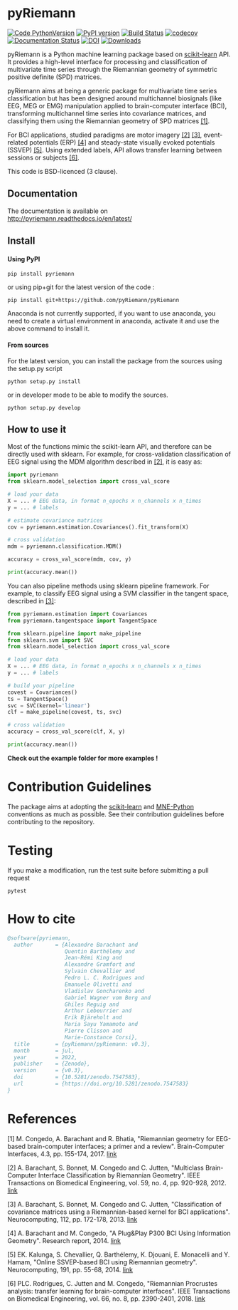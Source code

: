 # pyRiemann

[![Code PythonVersion](https://img.shields.io/badge/python-3.7%20%7C%203.8%20%7C%203.9-blue)](https://img.shields.io/badge/python-3.7%20%7C%203.8%20%7C%203.9-blue)
[![PyPI version](https://badge.fury.io/py/pyriemann.svg)](https://badge.fury.io/py/pyriemann)
[![Build Status](https://github.com/pyRiemann/pyRiemann/workflows/testing/badge.svg?branch=master&event=push)](https://github.com/pyRiemann/pyRiemann/actions)
[![codecov](https://codecov.io/gh/pyRiemann/pyRiemann/branch/master/graph/badge.svg)](https://codecov.io/gh/pyRiemann/pyRiemann)
[![Documentation Status](https://readthedocs.org/projects/pyriemann/badge/?version=latest)](http://pyriemann.readthedocs.io/en/latest/?badge=latest)
[![DOI](https://zenodo.org/badge/DOI/10.5281/zenodo.593816.svg)](https://doi.org/10.5281/zenodo.593816)
[![Downloads](https://pepy.tech/badge/pot)](https://pepy.tech/project/pyriemann)

pyRiemann is a Python machine learning package based on [scikit-learn](http://scikit-learn.org/stable/modules/classes.html) API.
It provides a high-level interface for processing and classification of multivariate time series
through the Riemannian geometry of symmetric positive definite (SPD) matrices.

pyRiemann aims at being a generic package for multivariate time series classification
but has been designed around multichannel biosignals (like EEG, MEG or EMG) manipulation applied to brain-computer interface (BCI),
transforming multichannel time series into covariance matrices, and classifying them using the Riemannian geometry of SPD matrices [[1]](#1).

For BCI applications, studied paradigms are motor imagery [[2]](#2) [[3]](#3), event-related potentials (ERP) [[4]](#4) and steady-state visually evoked potentials (SSVEP) [[5]](#5).
Using extended labels, API allows transfer learning between sessions or subjects [[6]](#6).

This code is BSD-licenced (3 clause).

## Documentation

The documentation is available on http://pyriemann.readthedocs.io/en/latest/

## Install

#### Using PyPI

```
pip install pyriemann
```
or using pip+git for the latest version of the code :

```
pip install git+https://github.com/pyRiemann/pyRiemann
```

Anaconda is not currently supported, if you want to use anaconda, you need to create a virtual environment in anaconda,
activate it and use the above command to install it.

#### From sources

For the latest version, you can install the package from the sources using the setup.py script

```
python setup.py install
```

or in developer mode to be able to modify the sources.

```
python setup.py develop
```

## How to use it

Most of the functions mimic the scikit-learn API, and therefore can be directly used with sklearn.
For example, for cross-validation classification of EEG signal using the MDM algorithm described in [[2]](#2), it is easy as:

```python
import pyriemann
from sklearn.model_selection import cross_val_score

# load your data
X = ... # EEG data, in format n_epochs x n_channels x n_times
y = ... # labels

# estimate covariance matrices
cov = pyriemann.estimation.Covariances().fit_transform(X)

# cross validation
mdm = pyriemann.classification.MDM()

accuracy = cross_val_score(mdm, cov, y)

print(accuracy.mean())

```

You can also pipeline methods using sklearn pipeline framework.
For example, to classify EEG signal using a SVM classifier in the tangent space, described in [[3]](#3):

```python
from pyriemann.estimation import Covariances
from pyriemann.tangentspace import TangentSpace

from sklearn.pipeline import make_pipeline
from sklearn.svm import SVC
from sklearn.model_selection import cross_val_score

# load your data
X = ... # EEG data, in format n_epochs x n_channels x n_times
y = ... # labels

# build your pipeline
covest = Covariances()
ts = TangentSpace()
svc = SVC(kernel='linear')
clf = make_pipeline(covest, ts, svc)

# cross validation
accuracy = cross_val_score(clf, X, y)

print(accuracy.mean())

```

**Check out the example folder for more examples !**

# Contribution Guidelines

The package aims at adopting the [scikit-learn](http://scikit-learn.org/stable/developers/contributing.html#contributing-code)
and [MNE-Python](https://mne.tools/stable/install/contributing.html) conventions as much as possible.
See their contribution guidelines before contributing to the repository.

# Testing

If you make a modification, run the test suite before submitting a pull request

```
pytest
```

# How to cite

```bibtex
@software{pyriemann,
  author       = {Alexandre Barachant and
                  Quentin Barthélemy and
                  Jean-Rémi King and
                  Alexandre Gramfort and
                  Sylvain Chevallier and
                  Pedro L. C. Rodrigues and
                  Emanuele Olivetti and
                  Vladislav Goncharenko and
                  Gabriel Wagner vom Berg and
                  Ghiles Reguig and
                  Arthur Lebeurrier and
                  Erik Bjäreholt and
                  Maria Sayu Yamamoto and
                  Pierre Clisson and
                  Marie-Constance Corsi},
  title        = {pyRiemann/pyRiemann: v0.3},
  month        = jul,
  year         = 2022,
  publisher    = {Zenodo},
  version      = {v0.3},
  doi          = {10.5281/zenodo.7547583},
  url          = {https://doi.org/10.5281/zenodo.7547583}
}
```

# References

<a id="1">[1]</a>
M. Congedo, A. Barachant and R. Bhatia, "Riemannian geometry for EEG-based brain-computer interfaces; a primer and a review".
Brain-Computer Interfaces, 4.3, pp. 155-174, 2017. [link](https://hal.science/hal-01570120/document)

<a id="2">[2]</a>
A. Barachant, S. Bonnet, M. Congedo and C. Jutten, "Multiclass Brain-Computer Interface Classification by Riemannian Geometry".
IEEE Transactions on Biomedical Engineering, vol. 59, no. 4, pp. 920-928, 2012. [link](https://hal.archives-ouvertes.fr/hal-00681328)

<a id="3">[3]</a>
A. Barachant, S. Bonnet, M. Congedo and C. Jutten, "Classification of covariance matrices using a Riemannian-based kernel for BCI applications".
Neurocomputing, 112, pp. 172-178, 2013. [link](https://hal.archives-ouvertes.fr/hal-00820475/)

<a id="4">[4]</a>
A. Barachant and M. Congedo, "A Plug&Play P300 BCI Using Information Geometry".
Research report, 2014. [link](http://arxiv.org/abs/1409.0107)

<a id="5">[5]</a>
EK. Kalunga, S. Chevallier, Q. Barthélemy, K. Djouani, E. Monacelli and Y. Hamam, "Online SSVEP-based BCI using Riemannian geometry".
Neurocomputing, 191, pp. 55-68, 2014. [link](https://hal.science/hal-01351623/file/Kalunga-Chevallier-Barthelemy-Online%20SSVEP-based%20BCI%20using%20Riemannian%20Geometry-Neurocomputing-16.pdf)

<a id="6">[6]</a>
PLC. Rodrigues, C. Jutten and M. Congedo, "Riemannian Procrustes analysis: transfer learning for brain-computer interfaces".
IEEE Transactions on Biomedical Engineering, vol. 66, no. 8, pp. 2390-2401, 2018. [link](https://hal.archives-ouvertes.fr/hal-01971856)
